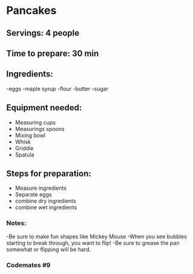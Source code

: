 # Pancakes

## Servings: 4 people

## Time to prepare: 30 min

## Ingredients:
-eggs
-maple syrup
-flour
-butter
-sugar

## Equipment needed:
- Measuring cups
- Measurings spoons
- Mixing bowl
- Whisk
- Griddle
- Spatula

## Steps for preparation:
- Measure ingredients
- Separate eggs
- combine dry ingredients
- combine wet ingredients

### Notes:
-Be sure to make fun shapes like Mickey Mouse
-When you see bubbles starting to break through, you want to flip!
-Be sure to grease the pan somewhat or flipping will be hard.


### Codemates #9
